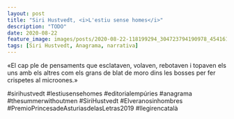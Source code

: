 ```yaml
---
layout: post
title: "Siri Hustvedt, <i>L'estiu sense homes</i>"
description: "TODO"
date: 2020-08-22
feature_image: images/posts/2020-08-22-118199294_304723794190978_4541615943627619129_n_17848341203284846.jpg
tags: [Siri Hustvedt, Anagrama, narrativa]
---
```


«El cap ple de pensaments que esclataven, volaven, rebotaven i topaven els uns amb els altres com els grans de blat de moro dins les bosses per fer crispetes al microones.»
<!--more-->

#sirihustvedt #lestiusensehomes #editorialempúries #anagrama #thesummerwithoutmen #SiriHustvedt #Elveranosinhombres #PremioPrincesadeAsturiasdelasLetras2019 #llegirencatalà


